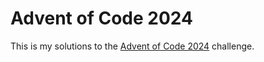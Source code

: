 # Advent of Code 2024

This is my solutions to the [Advent of Code 2024](https://adventofcode.com/2024) challenge.
